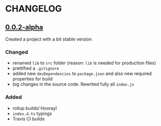 # CHANGELOG

<!-- TEMPLATE OF NEW VERSION -->

<!-- 
## [VERSION](https://github.com/acacode/react-stonex/releases/tag/VERSION)

### Changed
### Fixed
### Added
### Removed
 -->


## [0.0.2-alpha](https://github.com/acacode/react-stonex/releases/tag/0.0.2-alpha)

Created a project with a bit stable version


### Changed  
- renamed `lib` to `src` folder (reason: `lib` is needed for production files)  
- prettified a `.gitignore`
- added new `devDependencies` to `package.json` and also new required properties for build
- big changes in the source code. Rewrited fully all `index.js`

### Added  
- rollup builds! Hooray!
- `index.d.ts` typings
- Travis CI builds
